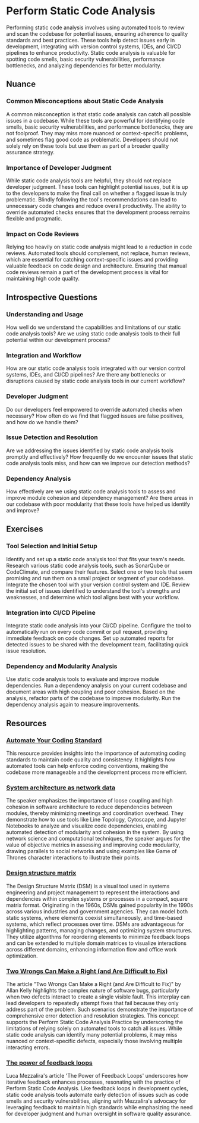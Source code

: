 # Perform Static Code Analysis

Performing static code analysis involves using automated tools to review and scan the codebase for potential issues, ensuring adherence to quality standards and best practices.
These tools help detect issues early in development, integrating with version control systems, IDEs, and CI/CD pipelines to enhance productivity.
Static code analysis is valuable for spotting code smells, basic security vulnerabilities, performance bottlenecks, and analyzing dependencies for better modularity.

## Nuance

### Common Misconceptions about Static Code Analysis

A common misconception is that static code analysis can catch all possible issues in a codebase.
While these tools are powerful for identifying code smells, basic security vulnerabilities, and performance bottlenecks, they are not foolproof.
They may miss more nuanced or context-specific problems, and sometimes flag good code as problematic.
Developers should not solely rely on these tools but use them as part of a broader quality assurance strategy.

### Importance of Developer Judgment

While static code analysis tools are helpful, they should not replace developer judgment.
These tools can highlight potential issues, but it is up to the developers to make the final call on whether a flagged issue is truly problematic.
Blindly following the tool's recommendations can lead to unnecessary code changes and reduce overall productivity.
The ability to override automated checks ensures that the development process remains flexible and pragmatic.

### Impact on Code Reviews

Relying too heavily on static code analysis might lead to a reduction in code reviews.
Automated tools should complement, not replace, human reviews, which are essential for catching context-specific issues and providing valuable feedback on code design and architecture.
Ensuring that manual code reviews remain a part of the development process is vital for maintaining high code quality.

## Introspective Questions

### Understanding and Usage

How well do we understand the capabilities and limitations of our static code analysis tools?
Are we using static code analysis tools to their full potential within our development process?

### Integration and Workflow

How are our static code analysis tools integrated with our version control systems, IDEs, and CI/CD pipelines?
Are there any bottlenecks or disruptions caused by static code analysis tools in our current workflow?

### Developer Judgment

Do our developers feel empowered to override automated checks when necessary?
How often do we find that flagged issues are false positives, and how do we handle them?

### Issue Detection and Resolution

Are we addressing the issues identified by static code analysis tools promptly and effectively?
How frequently do we encounter issues that static code analysis tools miss, and how can we improve our detection methods?

### Dependency Analysis

How effectively are we using static code analysis tools to assess and improve module cohesion and dependency management?
Are there areas in our codebase with poor modularity that these tools have helped us identify and improve?

## Exercises

### Tool Selection and Initial Setup

Identify and set up a static code analysis tool that fits your team's needs.
Research various static code analysis tools, such as SonarQube or CodeClimate, and compare their features.
Select one or two tools that seem promising and run them on a small project or segment of your codebase.
Integrate the chosen tool with your version control system and IDE.
Review the initial set of issues identified to understand the tool's strengths and weaknesses, and determine which tool aligns best with your workflow.

### Integration into CI/CD Pipeline

Integrate static code analysis into your CI/CD pipeline.
Configure the tool to automatically run on every code commit or pull request, providing immediate feedback on code changes.
Set up automated reports for detected issues to be shared with the development team, facilitating quick issue resolution.

### Dependency and Modularity Analysis

Use static code analysis tools to evaluate and improve module dependencies.
Run a dependency analysis on your current codebase and document areas with high coupling and poor cohesion.
Based on the analysis, refactor parts of the codebase to improve modularity.
Run the dependency analysis again to measure improvements.

## Resources

### [Automate Your Coding Standard](https://github.com/97-things/97-things-every-programmer-should-know/tree/master/en/thing_04)

This resource provides insights into the importance of automating coding standards to maintain code quality and consistency.
It highlights how automated tools can help enforce coding conventions, making the codebase more manageable and the development process more efficient.

### [System architecture as network data](https://vimeo.com/241241654)

The speaker emphasizes the importance of loose coupling and high cohesion in software architecture to reduce dependencies between modules, thereby minimizing meetings and coordination overhead.
They demonstrate how to use tools like Line Topology, Cytoscape, and Jupyter Notebooks to analyze and visualize code dependencies, enabling automated detection of modularity and cohesion in the system.
By using network science and computational techniques, the speaker argues for the value of objective metrics in assessing and improving code modularity, drawing parallels to social networks and using examples like Game of Thrones character interactions to illustrate their points.

### [Design structure matrix](https://en.wikipedia.org/wiki/Design_structure_matrix)

The Design Structure Matrix (DSM) is a visual tool used in systems engineering and project management to represent the interactions and dependencies within complex systems or processes in a compact, square matrix format.
Originating in the 1960s, DSMs gained popularity in the 1990s across various industries and government agencies.
They can model both static systems, where elements coexist simultaneously, and time-based systems, which reflect processes over time.
DSMs are advantageous for highlighting patterns, managing changes, and optimizing system structures.
They utilize algorithms for reordering elements to minimize feedback loops and can be extended to multiple domain matrices to visualize interactions across different domains, enhancing information flow and office work optimization.

### [Two Wrongs Can Make a Right (and Are Difficult to Fix)](https://github.com/97-things/97-things-every-programmer-should-know/tree/master/en/thing_86)

The article "Two Wrongs Can Make a Right (and Are Difficult to Fix)" by Allan Kelly highlights the complex nature of software bugs, particularly when two defects interact to create a single visible fault. This interplay can lead developers to repeatedly attempt fixes that fail because they only address part of the problem. Such scenarios demonstrate the importance of comprehensive error detection and resolution strategies. This concept supports the Perform Static Code Analysis Practice by underscoring the limitations of relying solely on automated tools to catch all issues. While static code analysis can identify many potential problems, it may miss nuanced or context-specific defects, especially those involving multiple interacting errors.

### [The power of feedback loops](https://lucamezzalira.medium.com/the-power-of-feedback-loops-f8e27e8ac25f)

Luca Mezzalira's article 'The Power of Feedback Loops' underscores how iterative feedback enhances processes, resonating with the practice of Perform Static Code Analysis.
Like feedback loops in development cycles, static code analysis tools automate early detection of issues such as code smells and security vulnerabilities, aligning with Mezzalira's advocacy for leveraging feedback to maintain high standards while emphasizing the need for developer judgment and human oversight in software quality assurance.